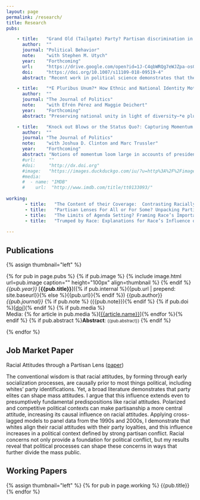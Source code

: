 ```yaml
---
layout: page
permalink: /research/
title: Research
pubs:

    - title:   "Grand Old (Tailgate) Party? Partisan discrimination in apolitical settings"
      author:  ""
      journal: "Political Behavior"
      note:    "with Stephen M. Utych"
      year:    "Forthcoming"
      url:     "https://drive.google.com/open?id=1J-C4qbWRQg7eWJZpa-osGKkotAyhzSsK"
      doi:     "https://doi.org/10.1007/s11109-018-09519-4"
      abstract: "Recent work in political science demonstrates that the American public is strongly divided on partisan lines. Levels of affective polarization are so great, it seems, that partisanship even shapes behavior in apolitical settings. However, this literature does not account for other salient identity dimensions on which people make decisions in apolitical settings, potentially stacking the deck in favor of partisanship. We address this limitation with a pair of experiments studying price discrimination among college football fans. We find that partisan discrimination exists, even when the decision context explicitly calls attention to another social identity. But, importantly, this appears to function mostly as in-group favoritism rather than out-group hostility."

    - title:   "*E Pluribus Unum?* How Ethnic and National Identity Motivate Individual Reactions to a Political Ideal"
      author:  ""
      journal: "The Journal of Politics"
      note:    "with Efrén Pérez and Maggie Deichert"
      year:    "Forthcoming"
      abstract: "Preserving national unity in light of diversity—*e pluribus unum*—is a challenge in immigrant-receiving nations like the U.S. We claim that endorsement of this view is structured by the varied bond between ethnic and national identity among immigrant minorities and native majorities, a proposition we test across three studies of U.S. Latinos and Whites. Study 1 uses national survey data to show that ethnic and national identity are associated with support for this objective, though in varied ways among these groups. Studies 2 and 3 sharpen these results experimentally by illuminating the role of elite rhetoric in forging these connections. We show that elite remarks about the (in-)compatibility of ethnic and national identity motivate support for *e pluribus unum* through the specific attachment it influences. That is, elite rhetoric causes shifts in ethnic or national identity, which then asymmetrically shapes support for *e pluribus unum* among Latinos and Whites."

    - title:   "Knock out Blows or the Status Quo?: Capturing Momentum in the 2016 Primaries"
      author:  ""
      journal: "The Journal of Politics"
      note:    "with Joshua D. Clinton and Marc Trussler"
      year:    "Forthcoming"
      abstract: "Notions of momentum loom large in accounts of presidential primaries despite im- precision about its meaning and measurement. Defining momentum as the impact election outcomes have on candidate support above and beyond existing trends and leveraging a rolling cross-section of more than 325,000 interviews to examine daily changes in candidate support in the 2016 nomination contests reveals scant evidence that primary election outcomes uniquely affect respondents’ preferences over the competing candidates. Preferences sometimes respond to election outcomes, but the estimated effects are indistinguishable from effects occurring on non-election days. There is also no evidence that those who should be most receptive to new information are more affected by election outcomes. As a result, our investigation strongly suggests that election outcomes are not uniquely important for affecting opinions and shaping the outcome of nomination contests."
      #url:     ""
      #doi:     "http://dx.doi.org"
      #image:   "https://images.duckduckgo.com/iu/?u=http%3A%2F%2Fimages.moviepostershop.com%2Fthe-matrix-movie-poster-1999-1020518087.jpg&f=1"
      #media:
      #  - name: "IMDB"
      #    url:  "http://www.imdb.com/title/tt0133093/"
      
working:
       - title:   "The Content of their Coverage:  Contrasting Racially Conservative and Liberal Elite Rhetoric"
       - title:   "Partisan Lenses For All or For Some? Unpacking Partisanship’s Causal Influence on Racial Attitudes"
       - title:   "The Limits of Agenda Setting? Framing Race’s Importance"
       - title:   "Trumped by Race: Explanations for Race’s Influence on Whites’ Votes in 2016" (revise and resubmit *Quarterly Journal of Political Science*
      
---
```

## Publications
{% assign thumbnail="left" %}

{% for pub in page.pubs %}
{% if pub.image %} {% include image.html url=pub.image caption="" height="100px" align=thumbnail %} {% endif %}
*{{pub.year}}* [**{{pub.title}}**]({% if pub.internal %}{{pub.url | prepend: site.baseurl}}{% else %}{{pub.url}}{% endif %}) {{pub.author}} *{{pub.journal}}* 
{% if pub.note %} ({{pub.note}}){% endif %} 
{% if pub.doi %}[[doi]({{pub.doi}})]{% endif %}
{% if pub.media %}<br />Media: {% for article in pub.media %}[[{{article.name}}]({{article.url}})]{% endfor %}{% endif %}
{% if pub.abstract %}**Abstract**:  <span style="font-size:.8em;">{{pub.abstract}}</span> {% endif %}

{% endfor %}

## Job Market Paper
Racial Attitudes through a Partisan Lens ([paper](https://drive.google.com/open?id=1bbsTB1c2Ti6l01Rm62VOhENOjbfOvAhZ))

The conventional wisdom is that racial attitudes, by forming through early socialization processes, are causally prior to most things political, including whites’ party identifications. Yet, a broad literature demonstrates that party elites can shape mass attitudes. I argue that this influence extends even to presumptively fundamental predispositions like racial attitudes. Polarized and competitive political contexts can make partisanship a more central attitude, increasing its causal influence on racial attitudes. Applying cross-lagged models to panel data from the 1990s and 2000s, I demonstrate that whites align their racial attitudes with their party loyalties, and this influence increases in a political context defined by strong partisan conflict. Racial concerns not only provide a foundation for political conflict, but my results reveal that political processes can shape these concerns in ways that further divide the mass public.

## Working Papers
{% assign thumbnail="left" %}
{% for pub in page.working %}
{{pub.title}}
{% endfor %}

